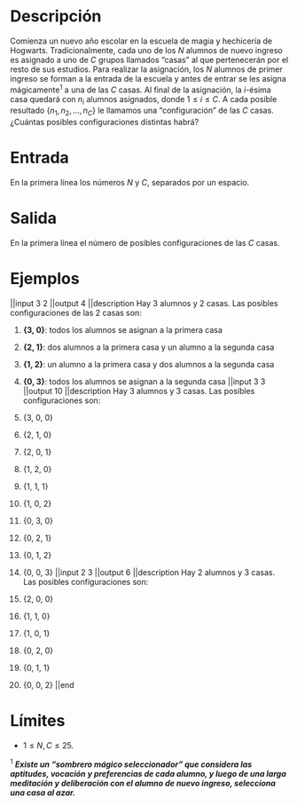 # Descripción
Comienza un nuevo año escolar en la escuela de magia y hechicería de Hogwarts. Tradicionalmente, cada uno de los $N$ alumnos de nuevo ingreso es asignado a uno de $C$ grupos llamados “casas” al que pertenecerán por el resto de sus estudios. Para realizar la asignación, los $N$ alumnos de primer ingreso se forman a la entrada de la escuela y antes de entrar se les asigna mágicamente$^1$ a una de las $C$ casas. Al final de la asignación, la $i$-ésima casa quedará con $n_i$ alumnos asignados, donde $1 \leq i \leq C$. A cada posible resultado $\lbrace n_1, n_2, …, n_C \rbrace$ le llamamos una “configuración” de las $C$ casas. ¿Cuántas posibles configuraciones distintas habrá?

# Entrada
En la primera línea los números $N$ y $C$, separados por un espacio.

# Salida
En la primera línea el número de posibles configuraciones de las $C$ casas.

# Ejemplos
||input
3 2
||output
4
||description
Hay 3 alumnos y 2 casas. Las posibles configuraciones de las 2 casas son:

1. **{3, 0}**: todos los alumnos se asignan a la primera casa
2. **{2, 1}**: dos alumnos a la primera casa y un alumno a la segunda casa
3. **{1, 2}**: un alumno a la primera casa y dos alumnos a la segunda casa
4. **{0, 3}**: todos los alumnos se asignan a la segunda casa
||input
3 3
||output
10
||description
Hay 3 alumnos y 3 casas.
Las posibles configuraciones son:

1. {3, 0, 0}
2. {2, 1, 0}
3. {2, 0, 1}
4. {1, 2, 0}
5. {1, 1, 1}
6. {1, 0, 2}
7. {0, 3, 0}
8. {0, 2, 1}
9. {0, 1, 2}
10. {0, 0, 3}
||input
2 3
||output
6
||description
Hay 2 alumnos y 3 casas. Las posibles configuraciones son:

1. {2, 0, 0}
2. {1, 1, 0}
3. {1, 0, 1}
4. {0, 2, 0}
5. {0, 1, 1}
6. {0, 0, 2}
||end

# Límites
* $1 \leq N, C \leq 25$.

$^1$ <i><b>Existe un “sombrero mágico seleccionador” que considera las aptitudes, vocación y preferencias de cada alumno, y luego de una larga meditación y deliberación con el alumno de nuevo ingreso, selecciona una casa al azar.</b></i>

